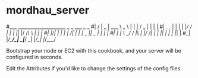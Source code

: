 # mordhau_server

#___  ____________________ _   _   ___  _   _ 
#|  \/  |  _  | ___ \  _  \ | | | / _ \| | | |
#| .  . | | | | |_/ / | | | |_| |/ /_\ \ | | |
#| |\/| | | | |    /| | | |  _  ||  _  | | | |
#| |  | \ \_/ / |\ \| |/ /| | | || | | | |_| |
#\_|  |_/\___/\_| \_|___/ \_| |_/\_| |_/\___/ 

Bootstrap your node or EC2 with this cookbook, and your server will be configured in seconds.

Edit the Attributes if you'd like to change the settings of the config files.
